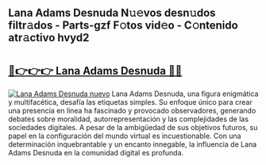 ## Lana Adams Desnuda N𝚞𝚎vos desn𝚞dos filtr𝚊dos - Parts-gzf F𝚘tos vid𝚎o - C𝚘ntenido atr𝚊ctivo hvyd2

# <h2><a href="http://mb701u.tromn.icu/?c=Lana+Adams+Desnuda">🔗👉👉👉 Lana Adams Desnuda 🔗🔗</a></h2>

[![Lana Adams Desnuda nuevo](https://i.imgur.com/pEAQMta.gif)](http://mb701u.tromn.icu/?c=Lana+Adams+Desnuda)
Lana Adams Desnuda, una figura enigmática y multifacética, desafía las etiquetas simples. Su enfoque único para crear una presencia en línea ha fascinado y provocado observadores, generando debates sobre moralidad, autorrepresentación y las complejidades de las sociedades digitales. A pesar de la ambigüedad de sus objetivos futuros, su papel en la configuración del mundo virtual es incuestionable. Con una determinación inquebrantable y un encanto innegable, la influencia de Lana Adams Desnuda en la comunidad digital es profunda.
